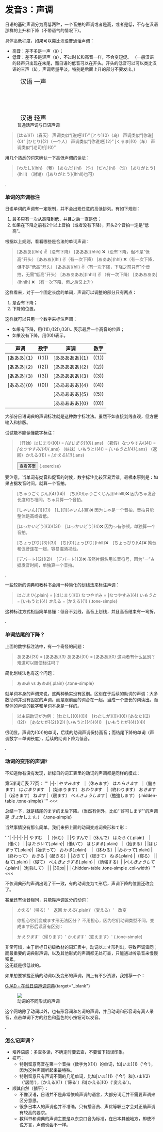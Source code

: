 # 发音3：声调

日语的基础声调分为高低两种，一个音拍的声调或者是高，或者是低，不存在汉语那样的上升和下降（不带语气的情况下）。

具体高低程度，如果可以类比汉语普通话声调：
- 高音：差不多是一声（ā）；
- 低音：差不多是轻声（a），不过时长和高音一样，不会变短促。
（一般汉语的轻声只出现在末尾，而日语的低音可以在开头。开头的低音可以可以类比汉语的三声（ǎ），声调尽量平淡，特别是后面上升的部分不要发出。）

<style>
    #tone-graph polyline {
        stroke-width: 10;
        fill-opacity: 0;
        stroke-linecap: round;
        stroke-linejoin: round;
    }

    #tone-graph text {
        font-size: 20px;
        dominant-baseline: hanging;
    }
</style>
<figure>
<svg id="tone-graph" width="650" height="230">
  <text x="10" y="10" fill="var(--green)">汉语 一声</text>
  <polyline points="120 20 300 20" stroke="var(--green)"/>
  <text x="10" y="160" fill="var(--red)">汉语 三声</text>
  <polyline points="120 170 210 220 300 70" stroke="var(--red)"/>
  <text x="10" y="130" fill="var(--blue)">汉语 轻声</text>
  <polyline points="120 150 210 170" stroke="var(--blue)"/>
  <text x="550" y="10" fill="var(--green)">日语 高音</text>
  <polyline points="350 20 530 20" stroke="var(--green)"/> 
  <text x="550" y="140" fill="var(--blue)">日语 低音</text>
  <polyline points="350 150 530 150" stroke="var(--blue)"/> 
</svg>
<figcaption>普通话声调与日语声调</figcaption>
</figure>

> [はる]{1}（春天） 声调类似“[说吧]{1}<span class="unset-lang"></span>”
> [とり]{0}（鸟） 声调类似“[你说]{0}<span class="unset-lang"></span>”
> [ひとり]{2}（一个人） 声调类似“[你说吧]{2}<span class="unset-lang"></span>”
> [くるま]{0}（车） 声调类似“[老司机]{0}<span class="unset-lang"></span>”

<script>
(function unsetLang(){
    for(let afterTarget of document.querySelectorAll('.unset-lang')){
        let target = afterTarget.previousElementSibling;
        target.removeAttribute('lang');
        afterTarget.remove();
    }
})();
</script>

用几个熟悉的词来确认一下高低声调的读法：
> [わたし]{lhh} （我）
> [あなた]{lhl} （你）
> [だれ]{hl} （谁）
> [ありがとう]{lhlll} （谢谢）（[ありがとう]{lhhll}也可）

.

### 单词的声调标注

日语单词的声调有一定限制，并不会出现任意的高低排列。有如下规则：
1. 最多只有一次从高降到低，并且之后一直是低；
2. 如果在下降之前有2个以上音拍（或者没有下降），开头2个音拍一定是“低高”。

根据以上规则，看看哪些是合法的单词声调：
> [あああ]{lhh} :v:（没有下降）
> [あああ]{hhh} :x:（没有下降，但不是“低高”开头）
> [あああ]{lhl} :v:（有一次下降）
> [あああ]{hhl} :x:（有一次下降，但不是“低高”开头）
> [あああ]{hll} :v:（有一次下降，下降之前只有1个音拍，无需“低高”开头）
> [あああああ]{lhhll} :v: （有一次下降）
> [あああああ]{lhhlh} :x: （有一次下降，但之后又上升）

这样看来，对于一个固定长度的单词，声调可以调整的部分只有两点：
1. 是否有下降；
2. 下降的位置。

这样就可以只用一个数字来标注声调：
- 如果有下降，用((1)),((2)),((3))...表示最后一个高音的位置；
- 如果没有下降，用((0))表示。

|声调|数字|声调|数字|
|-|:-:|-|:-:|
|[あああ]{1}|((1))|[あああああ]{1}|((1))
|[あああ]{2}|((2))|[あああああ]{2}|((2))
|[あああ]{3}|((3))|[あああああ]{3}|((3))
|[あああ]{0}|((0))|[あああああ]{4}|((4))
|           |     |[あああああ]{5}|((5))
|           |     |[あああああ]{0}|((0))

大部分日语词典的声调标注就是这种数字标注法。虽然不如直接划线直观，但方便输入和排版。

<style>
em.ans {
    all: unset;
    visibility: hidden;
}
em.ans.show {
    visibility: initial;
}
</style>
<script>
function toggleAnswer(e) {
    let exercise = e.target.closest('.exercise');
    for (let answer of exercise.getElementsByClassName('ans')) {
        answer.classList.toggle('show');
    }
    if (e.target.dataset.altText !== undefined) {
        let text = e.target.textContent;
        let altText = e.target.dataset.altText;
        e.target.textContent = altText;
        e.target.dataset.altText = text;
    }
}
</script>

试试能不能读懂数字标注：
> （开始）はじまり((0)) =  *[はじまり]{0}*{.ans}
> （暑假）なつやすみ((4)) = *[なつやすみ]{4}*{.ans}
> （妹妹）いもうと((4)) = *[いもうと]{4}*{.ans}
> （返回）かえる((1)) = *[かえる]{1}*{.ans}
>
> <button onclick="toggleAnswer" data-alt-text="隐藏答案">查看答案</button>
{.exercise}

要注意，当单词有拗音和促音的时候，数字标注比较容易弄错。最根本原则是：如果占据发音时间，就算一个音拍。
> [ちゅうごくじん]{4}((4))　[ち]{0}[ゅうごくじん]{hhhlll}:x:
> 因为ちゅ发音长度和ち相同，ちゅ只算一个音拍。
>
> [しゃいん]{1}((1))　[し]{1}[ゃいん]{lll}:x:
> 因为しゃ是一个音拍，音拍只能整体是高或者低。
>
> [ほっかいどう]{3}((3))　[ほっかいどう]{4}:x:
> 因为っ有停顿，单独算一个音拍。
>
> [ちょっぴり]{3}((3))　[ち]{0}[ょっぴり]{hhll}:x:　[ちょっぴり]{4}:x:
> 拗音和促音连在一起，容易混淆视线。
>
> [デパート]{2}((2))　[デパート]{3}:x:
> 虽然片假名用长音符号，因为“ー”占据发音时间，单独算一个音拍。

.

一些较新的词典和教科书会用一种简化的划线法来标注声调：
<style>
.tone-simple em {
    all: unset;
    position: relative;
    z-index: 0;
}
.tone-simple em::after {
    content: '';
    position: absolute;
    width: 100%;
    height: 5px;
    left: 0px;
    top: 0px;
    border-style: solid;
    border-width: 0;
    border-top-width: 1px;
    border-right-width: 1px;
    border-color: var(--color-accent-fg);
    z-index: -1;
}
.tone-simple em.plain::after {
    height: 0px;
    border-right-width: 0px;
}
</style>

> は*じまり*{.plain} =  [はじまり]{0}
> な*つやす*み = [なつやすみ]{4}
> い*もうと* = [いもうと]{4}
> *か*える = [かえる]{1}
{.tone-simple}

这种标注方式相当简单易懂：低音不划线，高音上划线，并且高音结束有一弯折。

.

### 单词结尾的下降？

上面的数字标注法中，有一个奇怪的问题：
> あああ((3)) = [あああ]{3}
> あああ((0)) = [あああ]{0}
> 这两者有什么区别？难道可以随便标注吗？

简化划线法也有这个问题：
> あ*ああ* vs あ*ああ*{.plain}
> {.tone-simple}

就单词本身的声调来说，这两种确实没有区别。区别在于后续的助词的声调：大多数助词并没有固定的声调，而是跟前面的词合在一起，当成一个更长的词读出。而整体的声调的数字和单词本身是一样的。

> 以主语助词が为例：
> [わたし]{0}((0))　[わたしが]{0}((0))
> [あなた]{2}((2))　[あなたが]{2}((2))
> [いもうと]{4}((4))　[いもうとが]{4}((4))

很明显，声调为((0))的单词，后续的助词声调保持高音；而结尾下降的单词（声调数字＝单词长度），后续的助词下降为低音。

.

### 动词的变形的声调?

不知道你有没有发现，新标日的词汇表里的动词的声调都是同样的模式：
>>>
第5课词汇表 77页：
'''
|-|-|
や*すみま*す　|（休みます）
は*たらきま*す　|（働きます）
は*じまりま*す　|（始まります）
お*わりま*す　|（終わります）
お*きま*す |（起きます）
ね*ま*す |（寝ます）
べ*んきょうしま*す |（勉強します）
{.hidden-table .tone-simple}
'''
<<<

<style>
table.tone-simple td{
    padding: 2px 0
}
</style>

总结一下，就是结尾的ます的ま后下降。（当然有例外，比如“'許可します'”的声调是 *きょ*かします。）
{.tone-simple}

当然事情没有那么简单。我们来把上面的动词变成词典形和て形：
>>>
'''
|-|-|-|-|-|
や*す*む　          |（休む）  |      |や*す*んで          |（休んで）
は*たらく*{.plain}　|（働く）  |      |は*たらいて*{.plain}|（働いて）
は*じまる*{.plain}　|（始まる）|      |は*じまって*{.plain}|（始まって）
お*わる*{.plain}　  |（終わる）|      |お*わって*{.plain}  |（終わって）
お*き*る            |（起きる）|      |*お*きて            |（起きて）
ね*る*{.plain}      |（寝る）  |      |ね*て*{.plain}      |（寝て）
べ*んきょうする*{.plain} |（勉強する）| |べ*んきょうして*{.plain}|（勉強して）
| | |30px| | |
{.hidden-table .tone-simple .col-width}
'''
<<<

不仅词典形的声调出现了不一致，有的动词变为て形后，声调下降的位置还改变了。

甚至还有读音相同，只能靠声调区分的动词：
> *か*える'（帰る）'　返回
> か*える*{.plain}'（変える）'　改变
> 
> 你担心它们变成ます形无法区分？
> 不用担心，因为它们动词类型不同，变成ます形后读音有区别：
>
> か*えりま*す'（帰ります）'
> か*えま*す'（変えます）'
{.tone-simple}

非常可惜，由于新标日初级教材的词汇表中，动词以ます形列出，导致声调雷同；\
而最重要的词典形声调，以及其他形式的声调都无处可查，只能通过听录音来慢慢积累。\
这无疑是很低效的。

如果想要掌握正确的动词以及变形的声调，网上有不少资源，我推荐一个：

[OJAD - 在线日语声调词典](https://www.gavo.t.u-tokyo.ac.jp/ojad/chi/search/index/word:%E5%A4%89%E3%81%88%E3%82%8B){target="_blank"}

<figure>
<img src="ojad.png">
<figcaption>动词的不同形式的声调</figcaption>
</figure>

这个网站除了动词以外，也有形容词和名词的声调，并且动词和形容词有真人录音，点击单词下方的红色和蓝色的小按钮可以发音。

.

### 怎么记声调？

- 培养语感：多查多读，不确定时要去查，不要留下错误印象。
- 技巧：
  - 特别留意高音在第一个音拍（数字为((1))）的单词，如[いま]{1}（'今'），因为这种声调听起来最特殊。
  - 特别留意只有声调不同的几组单词，比如[いま]{1}（'今'）和[いま]{2}（'居間'），[かえる]{1}（'帰る'）和[かえる]{0}（'変える'）。
- 顺其自然（躺平）：
  - 不像汉语，日语并不是非常依赖声调的语言，大部分词汇并不需要声调来区分意思。
  - 很多日本人的声调也并不准确，只有播音员、声优等职业才会对正确声调有较高的要求。
  - 教科书和词典的声调主要是以东京口音为标准，在日本其他地方，即使不说方言，声调也会不一样。